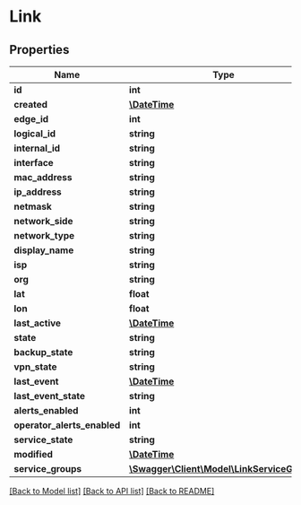 # Link

## Properties
Name | Type | Description | Notes
------------ | ------------- | ------------- | -------------
**id** | **int** |  | 
**created** | [**\DateTime**](\DateTime.md) |  | 
**edge_id** | **int** |  | 
**logical_id** | **string** |  | 
**internal_id** | **string** |  | 
**interface** | **string** |  | 
**mac_address** | **string** |  | 
**ip_address** | **string** |  | 
**netmask** | **string** |  | 
**network_side** | **string** |  | 
**network_type** | **string** |  | 
**display_name** | **string** |  | 
**isp** | **string** |  | 
**org** | **string** |  | 
**lat** | **float** |  | 
**lon** | **float** |  | 
**last_active** | [**\DateTime**](\DateTime.md) |  | 
**state** | **string** |  | 
**backup_state** | **string** |  | 
**vpn_state** | **string** |  | 
**last_event** | [**\DateTime**](\DateTime.md) |  | 
**last_event_state** | **string** |  | 
**alerts_enabled** | **int** |  | 
**operator_alerts_enabled** | **int** |  | 
**service_state** | **string** |  | 
**modified** | [**\DateTime**](\DateTime.md) |  | 
**service_groups** | [**\Swagger\Client\Model\LinkServiceGroups**](LinkServiceGroups.md) |  | [optional] 

[[Back to Model list]](../README.md#documentation-for-models) [[Back to API list]](../README.md#documentation-for-api-endpoints) [[Back to README]](../README.md)


